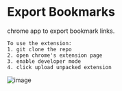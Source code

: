 # Export Bookmarks

chrome app to export bookmark links.

```
To use the extension:
1. git clone the repo
2. open chrome's extension page
3. enable developer mode
4. click upload unpacked extension

```

![image](http://s1.postimg.org/amkifiprz/Screen_Shot_2015_03_20_at_12_03_19_PM.png)

